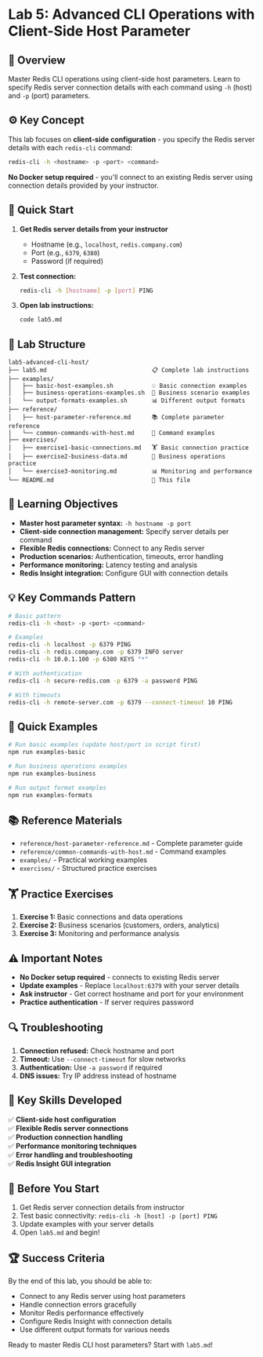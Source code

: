 # Lab 5: Advanced CLI Operations with Client-Side Host Parameter

## 🎯 Overview

Master Redis CLI operations using client-side host parameters. Learn to specify Redis server connection details with each command using `-h` (host) and `-p` (port) parameters.

## ⚙️ Key Concept

This lab focuses on **client-side configuration** - you specify the Redis server details with each `redis-cli` command:

```bash
redis-cli -h <hostname> -p <port> <command>
```

**No Docker setup required** - you'll connect to an existing Redis server using connection details provided by your instructor.

## 🚀 Quick Start

1. **Get Redis server details from your instructor**
   - Hostname (e.g., `localhost`, `redis.company.com`)
   - Port (e.g., `6379`, `6380`)
   - Password (if required)

2. **Test connection:**
   ```bash
   redis-cli -h [hostname] -p [port] PING
   ```

3. **Open lab instructions:**
   ```bash
   code lab5.md
   ```

## 📁 Lab Structure

```
lab5-advanced-cli-host/
├── lab5.md                              📋 Complete lab instructions
├── examples/                            
│   ├── basic-host-examples.sh           💡 Basic connection examples
│   ├── business-operations-examples.sh  💼 Business scenario examples
│   └── output-formats-examples.sh       📊 Different output formats
├── reference/
│   ├── host-parameter-reference.md      📚 Complete parameter reference
│   └── common-commands-with-host.md     📖 Command examples
├── exercises/
│   ├── exercise1-basic-connections.md   🏋️ Basic connection practice
│   ├── exercise2-business-data.md       💼 Business operations practice
│   └── exercise3-monitoring.md          📊 Monitoring and performance
└── README.md                            📖 This file
```

## 🎯 Learning Objectives

- **Master host parameter syntax:** `-h hostname -p port`
- **Client-side connection management:** Specify server details per command
- **Flexible Redis connections:** Connect to any Redis server
- **Production scenarios:** Authentication, timeouts, error handling
- **Performance monitoring:** Latency testing and analysis
- **Redis Insight integration:** Configure GUI with connection details

## 💡 Key Commands Pattern

```bash
# Basic pattern
redis-cli -h <host> -p <port> <command>

# Examples
redis-cli -h localhost -p 6379 PING
redis-cli -h redis.company.com -p 6379 INFO server
redis-cli -h 10.0.1.100 -p 6380 KEYS "*"

# With authentication
redis-cli -h secure-redis.com -p 6379 -a password PING

# With timeouts
redis-cli -h remote-server.com -p 6379 --connect-timeout 10 PING
```

## 🔧 Quick Examples

```bash
# Run basic examples (update host/port in script first)
npm run examples-basic

# Run business operations examples  
npm run examples-business

# Run output format examples
npm run examples-formats
```

## 📚 Reference Materials

- `reference/host-parameter-reference.md` - Complete parameter guide
- `reference/common-commands-with-host.md` - Command examples
- `examples/` - Practical working examples
- `exercises/` - Structured practice exercises

## 🏋️ Practice Exercises

1. **Exercise 1:** Basic connections and data operations
2. **Exercise 2:** Business scenarios (customers, orders, analytics)  
3. **Exercise 3:** Monitoring and performance analysis

## ⚠️ Important Notes

- **No Docker setup required** - connects to existing Redis server
- **Update examples** - Replace `localhost:6379` with your server details
- **Ask instructor** - Get correct hostname and port for your environment
- **Practice authentication** - If server requires password

## 🔍 Troubleshooting

1. **Connection refused:** Check hostname and port
2. **Timeout:** Use `--connect-timeout` for slow networks
3. **Authentication:** Use `-a password` if required
4. **DNS issues:** Try IP address instead of hostname

## 🎯 Key Skills Developed

✅ **Client-side host configuration**  
✅ **Flexible Redis server connections**  
✅ **Production connection handling**  
✅ **Performance monitoring techniques**  
✅ **Error handling and troubleshooting**  
✅ **Redis Insight GUI integration**  

## 📝 Before You Start

1. Get Redis server connection details from instructor
2. Test basic connectivity: `redis-cli -h [host] -p [port] PING`
3. Update examples with your server details
4. Open `lab5.md` and begin!

## 🏆 Success Criteria

By the end of this lab, you should be able to:
- Connect to any Redis server using host parameters
- Handle connection errors gracefully
- Monitor Redis performance effectively
- Configure Redis Insight with connection details
- Use different output formats for various needs

Ready to master Redis CLI host parameters? Start with `lab5.md`!
